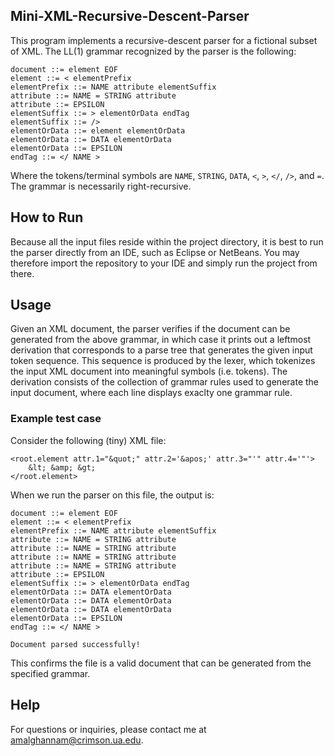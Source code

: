 ## Mini-XML-Recursive-Descent-Parser
This program implements a recursive-descent parser for a fictional subset of XML. The LL(1) grammar recognized by the parser is the following:

```
document ::= element EOF
element ::= < elementPrefix
elementPrefix ::= NAME attribute elementSuffix
attribute ::= NAME = STRING attribute
attribute ::= EPSILON
elementSuffix ::= > elementOrData endTag
elementSuffix ::= />
elementOrData ::= element elementOrData
elementOrData ::= DATA elementOrData
elementOrData ::= EPSILON
endTag ::= </ NAME >
```
Where the tokens/terminal symbols are ```NAME```, ```STRING```, ```DATA```, ```<```, ```>```, ```</```, ```/>```, and ```=```. The grammar is necessarily right-recursive. 

## How to Run

Because all the input files reside within the project directory, it is best to run the parser directly from an IDE, such as Eclipse or NetBeans. You may therefore import the repository to your IDE and simply run the project from there. 

## Usage 

Given an XML document, the parser verifies if the document can be generated from the above grammar, in which case it prints out a leftmost derivation that corresponds to a parse tree that generates the given input token sequence. This sequence is produced by the lexer, which tokenizes the input XML document into meaningful symbols (i.e. tokens). The derivation consists of the collection of grammar rules used to generate the input document, where each line displays exaclty one grammar rule. 

### Example test case 

Consider the following (tiny) XML file:

```
<root.element attr.1="&quot;" attr.2='&apos;' attr.3="'" attr.4='"'>
	&lt; &amp; &gt;
</root.element>
```

When we run the parser on this file, the output is:

```
document ::= element EOF
element ::= < elementPrefix
elementPrefix ::= NAME attribute elementSuffix
attribute ::= NAME = STRING attribute
attribute ::= NAME = STRING attribute
attribute ::= NAME = STRING attribute
attribute ::= NAME = STRING attribute
attribute ::= EPSILON
elementSuffix ::= > elementOrData endTag
elementOrData ::= DATA elementOrData
elementOrData ::= DATA elementOrData
elementOrData ::= DATA elementOrData
elementOrData ::= EPSILON
endTag ::= </ NAME >

Document parsed successfully!
```
This confirms the file is a valid document that can be generated from the specified grammar. 

## Help 

For questions or inquiries, please contact me at amalghannam@crimson.ua.edu. 
